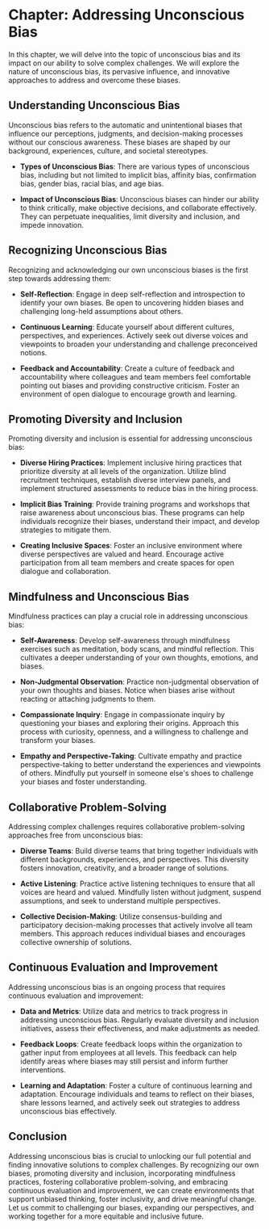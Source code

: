 Chapter: Addressing Unconscious Bias
====================================

In this chapter, we will delve into the topic of unconscious bias and its impact on our ability to solve complex challenges. We will explore the nature of unconscious bias, its pervasive influence, and innovative approaches to address and overcome these biases.

Understanding Unconscious Bias
------------------------------

Unconscious bias refers to the automatic and unintentional biases that influence our perceptions, judgments, and decision-making processes without our conscious awareness. These biases are shaped by our background, experiences, culture, and societal stereotypes.

* **Types of Unconscious Bias**: There are various types of unconscious bias, including but not limited to implicit bias, affinity bias, confirmation bias, gender bias, racial bias, and age bias.

* **Impact of Unconscious Bias**: Unconscious biases can hinder our ability to think critically, make objective decisions, and collaborate effectively. They can perpetuate inequalities, limit diversity and inclusion, and impede innovation.

Recognizing Unconscious Bias
----------------------------

Recognizing and acknowledging our own unconscious biases is the first step towards addressing them:

* **Self-Reflection**: Engage in deep self-reflection and introspection to identify your own biases. Be open to uncovering hidden biases and challenging long-held assumptions about others.

* **Continuous Learning**: Educate yourself about different cultures, perspectives, and experiences. Actively seek out diverse voices and viewpoints to broaden your understanding and challenge preconceived notions.

* **Feedback and Accountability**: Create a culture of feedback and accountability where colleagues and team members feel comfortable pointing out biases and providing constructive criticism. Foster an environment of open dialogue to encourage growth and learning.

Promoting Diversity and Inclusion
---------------------------------

Promoting diversity and inclusion is essential for addressing unconscious bias:

* **Diverse Hiring Practices**: Implement inclusive hiring practices that prioritize diversity at all levels of the organization. Utilize blind recruitment techniques, establish diverse interview panels, and implement structured assessments to reduce bias in the hiring process.

* **Implicit Bias Training**: Provide training programs and workshops that raise awareness about unconscious bias. These programs can help individuals recognize their biases, understand their impact, and develop strategies to mitigate them.

* **Creating Inclusive Spaces**: Foster an inclusive environment where diverse perspectives are valued and heard. Encourage active participation from all team members and create spaces for open dialogue and collaboration.

Mindfulness and Unconscious Bias
--------------------------------

Mindfulness practices can play a crucial role in addressing unconscious bias:

* **Self-Awareness**: Develop self-awareness through mindfulness exercises such as meditation, body scans, and mindful reflection. This cultivates a deeper understanding of your own thoughts, emotions, and biases.

* **Non-Judgmental Observation**: Practice non-judgmental observation of your own thoughts and biases. Notice when biases arise without reacting or attaching judgments to them.

* **Compassionate Inquiry**: Engage in compassionate inquiry by questioning your biases and exploring their origins. Approach this process with curiosity, openness, and a willingness to challenge and transform your biases.

* **Empathy and Perspective-Taking**: Cultivate empathy and practice perspective-taking to better understand the experiences and viewpoints of others. Mindfully put yourself in someone else's shoes to challenge your biases and foster understanding.

Collaborative Problem-Solving
-----------------------------

Addressing complex challenges requires collaborative problem-solving approaches free from unconscious bias:

* **Diverse Teams**: Build diverse teams that bring together individuals with different backgrounds, experiences, and perspectives. This diversity fosters innovation, creativity, and a broader range of solutions.

* **Active Listening**: Practice active listening techniques to ensure that all voices are heard and valued. Mindfully listen without judgment, suspend assumptions, and seek to understand multiple perspectives.

* **Collective Decision-Making**: Utilize consensus-building and participatory decision-making processes that actively involve all team members. This approach reduces individual biases and encourages collective ownership of solutions.

Continuous Evaluation and Improvement
-------------------------------------

Addressing unconscious bias is an ongoing process that requires continuous evaluation and improvement:

* **Data and Metrics**: Utilize data and metrics to track progress in addressing unconscious bias. Regularly evaluate diversity and inclusion initiatives, assess their effectiveness, and make adjustments as needed.

* **Feedback Loops**: Create feedback loops within the organization to gather input from employees at all levels. This feedback can help identify areas where biases may still persist and inform further interventions.

* **Learning and Adaptation**: Foster a culture of continuous learning and adaptation. Encourage individuals and teams to reflect on their biases, share lessons learned, and actively seek out strategies to address unconscious bias effectively.

Conclusion
----------

Addressing unconscious bias is crucial to unlocking our full potential and finding innovative solutions to complex challenges. By recognizing our own biases, promoting diversity and inclusion, incorporating mindfulness practices, fostering collaborative problem-solving, and embracing continuous evaluation and improvement, we can create environments that support unbiased thinking, foster inclusivity, and drive meaningful change. Let us commit to challenging our biases, expanding our perspectives, and working together for a more equitable and inclusive future.
